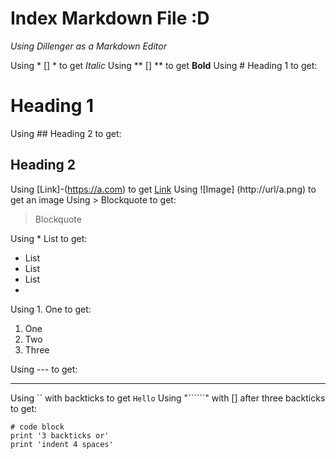 # Index Markdown File :D
_Using Dillenger as a Markdown Editor_

Using * [] * to get *Italic*
Using ** [] ** to get **Bold**
Using # Heading 1 to get:
# Heading 1
Using ## Heading 2 to get:
## Heading 2
Using [Link]-(https://a.com) to get [Link](http://a.com)
Using ![Image] (http://url/a.png) to get an image
Using > Blockquote to get:
> Blockquote

Using * List to get:
* List
* List
* List
* 
Using 1. One to get:
1. One
2. Two
3. Three

Using --- to get:

---

Using `` with backticks to get `Hello`
Using "``````" with [] after three backticks to get:
```
# code block
print '3 backticks or'
print 'indent 4 spaces'
```

